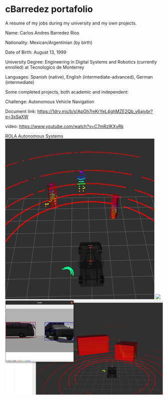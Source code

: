 # cBarredez portafolio
A resume of my jobs during my university and my own projects.

Name: Carlos Andres Barredez Rios

Nationality: Mexican/Argentinian (by birth)

Date of Birth: August 13, 1999

University Degree: Engineering in Digital Systems and Robotics (currently enrolled) at Tecnologico de Monterrey

Languages: Spanish (native), English (intermediate-advanced), German (intermediate)

Some completed projects, both academic and independent:

Challenge: Autonomous Vehicle Navigation

Document link: https://1drv.ms/b/s!ApGh7mKrYeL4ghMZE2Qb_y6ajybr?e=3xSaXW

video: https://www.youtube.com/watch?v=C7mRzIKXyRk

ROLA Autonomous Systems
<img src="LIDAR.jpg">
<img src="DETECT1.jpg">
<img src="DETECT2.jpg">
